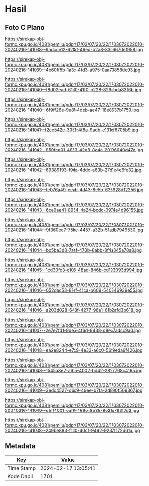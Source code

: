 # Hasil

## Foto C Plano

https://sirekap-obj-formc.kpu.go.id/4081/pemilu/pdpr/17/03/07/20/22/1703072022010-20240216-141038--9adcce12-628d-46ed-b2a8-33c6670ef958.jpg

https://sirekap-obj-formc.kpu.go.id/4081/pemilu/pdpr/17/03/07/20/22/1703072022010-20240216-141039--4e60ff5b-1a3c-4fd3-a975-0aa70858de93.jpg

https://sirekap-obj-formc.kpu.go.id/4081/pemilu/pdpr/17/03/07/20/22/1703072022010-20240216-141040--f8d02ead-61d0-41f0-b228-829cbda83f6b.jpg

https://sirekap-obj-formc.kpu.go.id/4081/pemilu/pdpr/17/03/07/20/22/1703072022010-20240216-141040--6f9ff26e-9e8f-4deb-ae47-18e8637b1759.jpg

https://sirekap-obj-formc.kpu.go.id/4081/pemilu/pdpr/17/03/07/20/22/1703072022010-20240216-141041--f2ce542e-3051-4f8a-9adb-e131ef6705b9.jpg

https://sirekap-obj-formc.kpu.go.id/4081/pemilu/pdpr/17/03/07/20/22/1703072022010-20240216-141042--859fea01-4853-42d8-8c4c-20196640d47c.jpg

https://sirekap-obj-formc.kpu.go.id/4081/pemilu/pdpr/17/03/07/20/22/1703072022010-20240216-141042--69389193-f9da-4ddc-a63b-27d1e4e6fe32.jpg

https://sirekap-obj-formc.kpu.go.id/4081/pemilu/pdpr/17/03/07/20/22/1703072022010-20240216-141043--fe076a49-eeab-4d43-8e5b-635928d12256.jpg

https://sirekap-obj-formc.kpu.go.id/4081/pemilu/pdpr/17/03/07/20/22/1703072022010-20240216-141043--6ce9ae41-8934-4a24-bcdc-0974e4d96155.jpg

https://sirekap-obj-formc.kpu.go.id/4081/pemilu/pdpr/17/03/07/20/22/1703072022010-20240216-141044--9f360ec7-75be-4457-a32b-51adb7949530.jpg

https://sirekap-obj-formc.kpu.go.id/4081/pemilu/pdpr/17/03/07/20/22/1703072022010-20240216-141044--bc5ba3d8-7aaf-470b-8abb-8f4a345a78a8.jpg

https://sirekap-obj-formc.kpu.go.id/4081/pemilu/pdpr/17/03/07/20/22/1703072022010-20240216-141045--1cd30fc3-c105-48ad-846b-cd193093d994.jpg

https://sirekap-obj-formc.kpu.go.id/4081/pemilu/pdpr/17/03/07/20/22/1703072022010-20240216-141046--052dac53-81ef-41ca-b609-540346939e55.jpg

https://sirekap-obj-formc.kpu.go.id/4081/pemilu/pdpr/17/03/07/20/22/1703072022010-20240216-141046--a203d028-648f-4277-96e1-61b2afd3b618.jpg

https://sirekap-obj-formc.kpu.go.id/4081/pemilu/pdpr/17/03/07/20/22/1703072022010-20240216-141047--2e7e7fd1-9de5-4f6d-9438-d8ea7adcc9a0.jpg

https://sirekap-obj-formc.kpu.go.id/4081/pemilu/pdpr/17/03/07/20/22/1703072022010-20240216-141048--ea2e8244-e7c9-4e33-a6c0-56f9eda9f426.jpg

https://sirekap-obj-formc.kpu.go.id/4081/pemilu/pdpr/17/03/07/20/22/1703072022010-20240216-141048--1545a8e2-a6f5-4002-bd42-2827768c4165.jpg

https://sirekap-obj-formc.kpu.go.id/4081/pemilu/pdpr/17/03/07/20/22/1703072022010-20240216-141049--3edc4527-d6c9-49ee-b7fa-2d890f509367.jpg

https://sirekap-obj-formc.kpu.go.id/4081/pemilu/pdpr/17/03/07/20/22/1703072022010-20240216-141049--d5ff4001-eaf6-466e-8b85-8e21c793f7d2.jpg

https://sirekap-obj-formc.kpu.go.id/4081/pemilu/pdpr/17/03/07/20/22/1703072022010-20240216-141038--249be883-f1d0-40cf-9492-9237f172d61a.jpg


## Metadata

| Key        | Value               |
| ---------- | ------------------- |
| Time Stamp | 2024-02-17 13:05:41 |
| Kode Dapil | 1701                |



